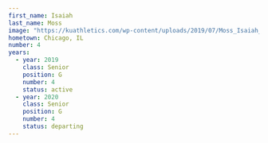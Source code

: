 ```yaml
---
first_name: Isaiah
last_name: Moss
image: "https://kuathletics.com/wp-content/uploads/2019/07/Moss_Isaiah_08232019-1024x853.jpg"
hometown: Chicago, IL
number: 4
years:
  - year: 2019
    class: Senior
    position: G
    number: 4
    status: active
  - year: 2020
    class: Senior
    position: G
    number: 4
    status: departing
---
```

